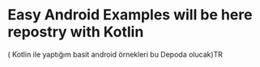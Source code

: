 # Easy Android Examples will be here repostry with Kotlin
( Kotlin ile yaptığım basit android örnekleri bu Depoda olucak)TR





